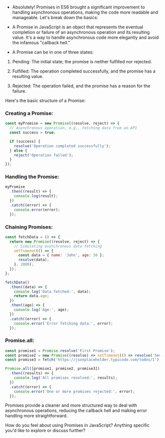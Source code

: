 - Absolutely! Promises in ES6 brought a significant improvement to handling asynchronous operations, making the code more readable and manageable. Let's break down the basics:

- A Promise in JavaScript is an object that represents the eventual completion or failure of an asynchronous operation and its resulting value. It's a way to handle asynchronous code more elegantly and avoid the infamous "callback hell."

- A Promise can be in one of three states:

1. Pending: The initial state; the promise is neither fulfilled nor rejected.

2. Fulfilled: The operation completed successfully, and the promise has a resulting value.

3. Rejected: The operation failed, and the promise has a reason for the failure.

Here's the basic structure of a Promise:


### Creating a Promise:

```javascript
const myPromise = new Promise((resolve, reject) => {
  // Asynchronous operation, e.g., fetching data from an API
  const success = true;

  if (success) {
    resolve('Operation completed successfully');
  } else {
    reject('Operation failed');
  }
});
```

### Handling the Promise:

```javascript
myPromise
  .then((result) => {
    console.log(result);
  })
  .catch((error) => {
    console.error(error);
  });
```

### Chaining Promises:

```javascript
const fetchData = () => {
  return new Promise((resolve, reject) => {
    // Simulating asynchronous data fetching
    setTimeout(() => {
      const data = { name: 'John', age: 30 };
      resolve(data);
    }, 2000);
  });
};

fetchData()
  .then((data) => {
    console.log('Data fetched:', data);
    return data.age;
  })
  .then((age) => {
    console.log('Age:', age);
  })
  .catch((error) => {
    console.error('Error fetching data:', error);
  });
```

### Promise.all:

```javascript
const promise1 = Promise.resolve('First Promise');
const promise2 = new Promise((resolve) => setTimeout(() => resolve('Second Promise'), 2000));
const promise3 = fetch('https://jsonplaceholder.typicode.com/todos/1').then(response => response.json());

Promise.all([promise1, promise2, promise3])
  .then((results) => {
    console.log('All promises resolved:', results);
  })
  .catch((error) => {
    console.error('One or more promises rejected:', error);
  });
```

Promises provide a cleaner and more structured way to deal with asynchronous operations, reducing the callback hell and making error handling more straightforward.

How do you feel about using Promises in JavaScript? Anything specific you'd like to explore or discuss further?
